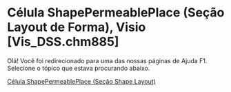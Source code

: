 
# Célula ShapePermeablePlace (Seção Layout de Forma), Visio [Vis_DSS.chm885]

Olá! Você foi redirecionado para uma das nossas páginas de Ajuda F1. Selecione o tópico que estava procurando abaixo.

[Célula ShapePermeablePlace (Seção Shape Layout)](http://msdn.microsoft.com/library/b647cbb5-2769-068d-bbda-2dc983c47ac9%28Office.15%29.aspx)

